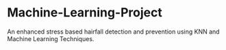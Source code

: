 # Machine-Learning-Project
An enhanced stress based hairfall detection and prevention using KNN and Machine Learning Techniques.
